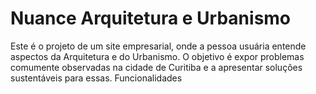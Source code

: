 # Nuance Arquitetura e Urbanismo
Este é o projeto de um site empresarial, onde a pessoa usuária entende aspectos da Arquitetura e do Urbanismo. O objetivo é expor problemas comumente observadas na cidade de Curitiba e a apresentar soluções sustentáveis para essas.
Funcionalidades
